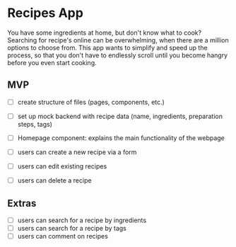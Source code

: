 # Recipes App
You have some ingredients at home, but don't know what to cook? Searching for recipe's online can be overwhelming, when there are a million options to choose from. This app wants to simplify and speed up the process, so that you don't have to endlessly scroll until you become hangry before you even start cooking.

## MVP
- [ ] create structure of files (pages, components, etc.)
- [ ] set up mock backend with recipe data (name, ingredients, preparation steps, tags)
- [ ] Homepage component: explains the main functionality of the webpage
- [ ] users can create a new recipe via a form
- [ ] users can edit existing recipes
- [ ] users can delete a recipe


## Extras
- [ ] users can search for a recipe by ingredients
- [ ] users can search for a recipe by tags
- [ ] users can comment on recipes
